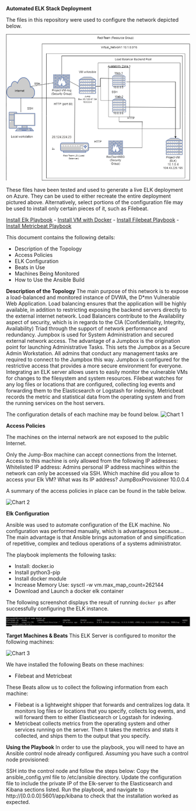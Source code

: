 **Automated ELK Stack Deployment**

The files in this repository were used to configure the network depicted below.

![alt text](https://github.com/miguelyousif/ElkProject/blob/main/Images/Elk%20Diagram.PNG)

These files have been tested and used to generate a live ELK deployment on Azure. They can be used to either recreate the entire deployment pictured above. Alternatively, select portions of the configuration file may be used to install only certain pieces of it, such as Filebeat.

  [Install Elk Playbook](https://github.com/miguelyousif/ElkProject/blob/main/Ansible/Install%20Elk%20Playbook) - [Install VM with Docker](https://github.com/miguelyousif/ElkProject/blob/main/Ansible/Install%20Docker) - [Install Filebeat Playbook](https://github.com/miguelyousif/ElkProject/blob/main/Ansible/Install%20Filebeat) - [Install Metricbeat Playbook](https://github.com/miguelyousif/ElkProject/blob/main/Ansible/Install%20Metricbeat)

This document contains the following details:
- Description of the Topology
- Access Policies
- ELK Configuration
- Beats in Use
- Machines Being Monitored
- How to Use the Ansible Build


**Description of the Topology**
The main purpose of this network is to expose a load-balanced and monitored instance of DVWA, the D*mn Vulnerable Web Application.
Load balancing ensures that the application will be highly available, in addition to restricting exposing the backend servers directly to the external internet network.
Load Balancers contribute to the Availability aspect of security, which is in regards to the CIA (Confidentiality, Integrity, Availability) Triad through the support of network performance and redundancy. 
Jumpbox is used for System Administration and secured external network access. The advantage of a Jumpbox is the origination point for launching Administrative Tasks. This sets the Jumpbox as a Secure Admin Workstation. All admins that conduct any management tasks are required to connect to the Jumpbox this way. Jumpbox is configured for the restrictive access that provides a more secure environment for everyone.
Integrating an ELK server allows users to easily monitor the vulnerable VMs for changes to the filesystem and system resources.
Filebeat watches for any log files or locations that are configured, collecting log events and forwarding them to the Elasticsearch or Logstash for indexing.
Metricbeat records the metric and statistical data from the operating system and from the running services on the host servers.

The configuration details of each machine may be found below.
![Chart 1](https://user-images.githubusercontent.com/94030092/158714342-0aad3e49-043a-4551-a313-9b613c91b76b.PNG)

**Access Policies**

The machines on the internal network are not exposed to the public Internet. 

Only the Jump-Box machine can accept connections from the Internet. Access to this machine is only allowed from the following IP addresses:
Whitelisted IP address: Admins personal IP address machines within the network can only be accessed via SSH.
Which machine did you allow to access your Elk VM? What was its IP address? JumpBoxProvisioner 10.0.0.4

A summary of the access policies in place can be found in the table below.

![Chart 2](https://user-images.githubusercontent.com/94030092/158714566-2ee8e08f-72ab-4942-9444-6173a4ed3f0b.PNG)


**Elk Configuration**

Ansible was used to automate configuration of the ELK machine. No configuration was performed manually, which is advantageous because…
The main advantage is that Ansible brings automation of and simplification of repetitive, complex and tedious operations of a systems administrator.

The playbook implements the following tasks:
- Install: docker.io
- Install python3-pip
- Install docker module
- Increase Memory Use: sysctl -w vm.max_map_count=262144
- Download and Launch a docker elk container

The following screenshot displays the result of running `docker ps` after successfully configuring the ELK instance.

![alt text](https://github.com/miguelyousif/ElkProject/blob/main/Images/761%20Elk.PNG)

**Target Machines & Beats**
This ELK Server is configured to monitor the following machines:

![Chart 3](https://user-images.githubusercontent.com/94030092/158714737-c7af4f7e-2030-4002-856f-ba8297373b85.PNG)


We have installed the following Beats on these machines:
- Filebeat and Metricbeat

These Beats allow us to collect the following information from each machine:
- Filebeat is a lightweight shipper that forwards and centralizes log data. It monitors log files or locations that you specify, collects log events, and will forward them to either Elasticsearch or Logstash for indexing.
- Metricbeat collects metrics from the operating system and other services running on the server. Then it takes the metrics and stats it collected, and ships them to the output that you specify.

**Using the Playbook**
In order to use the playbook, you will need to have an Ansible control node already configured. Assuming you have such a control node provisioned: 

SSH into the control node and follow the steps below:
Copy the ansible_config.yml file to /etc/ansible directory.
Update the configuration file to include the private IP of the Elk-server to the Elasticsearch and Kibana sections listed.
Run the playbook, and navigate to http://[0.0.0.0]:5601/app/kibana to check that the installation worked as expected.
